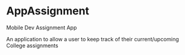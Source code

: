 # AppAssignment
Mobile Dev Assignment App

An application to allow a user to keep track of their current/upcoming College assignments

